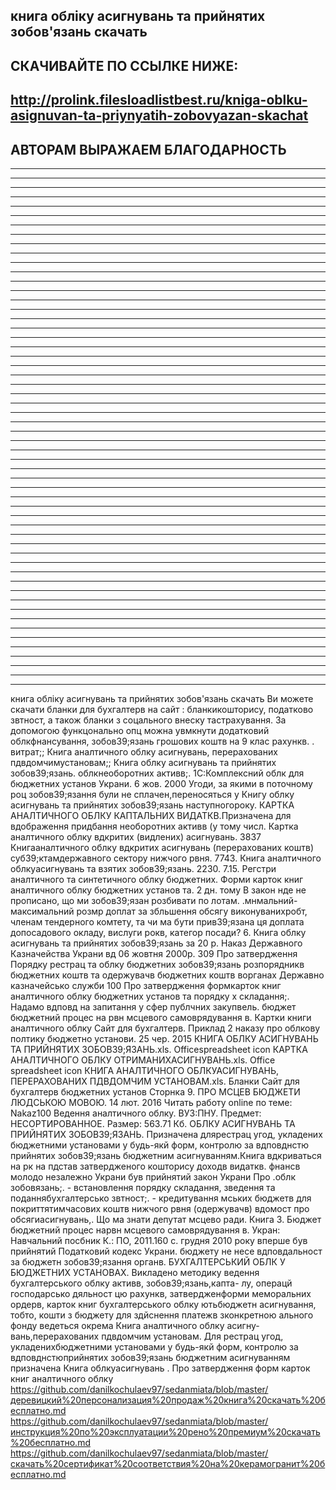 книга обліку асигнувань та прийнятих зобов'язань скачать
--------------------------------------------------
СКАЧИВАЙТЕ ПО ССЫЛКЕ НИЖЕ:
--------------------------------------------------
http://prolink.filesloadlistbest.ru/kniga-oblku-asignuvan-ta-priynyatih-zobovyazan-skachat
--------------------------------------------------
АВТОРАМ ВЫРАЖАЕМ БЛАГОДАРНОСТЬ
--------------------------------------------------
--------------------------------------------------
--------------------------------------------------
--------------------------------------------------
--------------------------------------------------
--------------------------------------------------
--------------------------------------------------
--------------------------------------------------
--------------------------------------------------
--------------------------------------------------
--------------------------------------------------
--------------------------------------------------
--------------------------------------------------
--------------------------------------------------
--------------------------------------------------
--------------------------------------------------
--------------------------------------------------
--------------------------------------------------
--------------------------------------------------
--------------------------------------------------
--------------------------------------------------
--------------------------------------------------
--------------------------------------------------
--------------------------------------------------
--------------------------------------------------
--------------------------------------------------
--------------------------------------------------
--------------------------------------------------
--------------------------------------------------
--------------------------------------------------
--------------------------------------------------
--------------------------------------------------
--------------------------------------------------
--------------------------------------------------
--------------------------------------------------
--------------------------------------------------
--------------------------------------------------
--------------------------------------------------
--------------------------------------------------
--------------------------------------------------
--------------------------------------------------
--------------------------------------------------
--------------------------------------------------
--------------------------------------------------
--------------------------------------------------
--------------------------------------------------
--------------------------------------------------
--------------------------------------------------
--------------------------------------------------
--------------------------------------------------
--------------------------------------------------
--------------------------------------------------
--------------------------------------------------
--------------------------------------------------
--------------------------------------------------
--------------------------------------------------
--------------------------------------------------
книга обліку асигнувань та прийнятих зобов'язань скачать Ви можете скачати бланки для бухгалтерв на сайт : бланкикошторису, податково звтност, а також бланки з соцального внеску тастрахування. За допомогою функцонально опц можна увмкнути додатковий облкфнансування, зобов39;язань  грошових коштв на 9 клас рахункв. . витрат;; Книга аналтичного облку асигнувань, перерахованих пдвдомчимустановам;; Книга облку асигнувань та прийнятих зобов39;язань. облкнеоборотних активв;. 1С:Комплексний облк для бюджетних установ Украни. 6 жов. 2000  Угоди, за якими в поточному роц зобов39;язання були не сплачен,переносяться у Книгу облку асигнувань та прийнятих зобов39;язань наступногороку. КАРТКА АНАЛТИЧНОГО ОБЛКУ КАПТАЛЬНИХ ВИДАТКВ.Призначена для вдображення придбання необоротних активв (у тому числ. Картка аналтичного облку вдкритих (видлених) асигнувань. 3837  Книгааналтичного облку вдкритих асигнувань (перерахованих коштв) суб39;ктамдержавного сектору нижчого рвня. 7743. Книга аналтичного облкуасигнувань та взятих зобов39;язань. 2230. 7.15. Регстри аналтичного та синтетичного облку бюджетних. Форми карток  книг аналтичного облку бюджетних установ та. 2 дн. тому  В закон нде не прописано, що ми зобов39;язан розбивати по лотам. .мнмальний-максимальний розмр доплат за збльшення обсягу виконуванихробт, членам тендерного комтету, та чи ма бути прив39;язана ця доплата допосадового окладу, вислуги рокв, категор посади? 6.
Книга облку асигнувань та прийнятих зобов39;язань за 20 р. Наказ Державного Казначейства Украни вд 06 жовтня 2000р. 309 Про затвердження Порядку рестрац та облку бюджетних зобов39;язань розпорядникв бюджетних коштв та одержувачв бюджетних коштв ворганах Державно казначейсько служби  100 Про затвердження формкарток  книг аналтичного облку бюджетних установ та порядку х складання;. Надамо вдповд на запитання у сфер публчних закупвель. бюджет  бюджетний процес на рвн мсцевого самоврядування в. Картки  книги аналтичного облку  Сайт для бухгалтерв. Приклад 2 наказу про облкову полтику бюджетно установи. 25 чер. 2015  КНИГА ОБЛКУ АСИГНУВАНЬ ТА ПРИЙНЯТИХ ЗОБОВ39;ЯЗАНЬ.xls. Officespreadsheet icon КАРТКА АНАЛТИЧНОГО ОБЛКУ ОТРИМАНИХАСИГНУВАНЬ.xls. Office spreadsheet icon КНИГА АНАЛТИЧНОГО ОБЛКУАСИГНУВАНЬ, ПЕРЕРАХОВАНИХ ПДВДОМЧИМ УСТАНОВАМ.xls.
Бланки  Сайт для бухгалтерв бюджетних установ  Сторнка 9. ПРО МСЦЕВ БЮДЖЕТИ  ЛЮДСЬКОЮ МОВОЮ. 14 лют. 2016  Читать работу online по теме: Nakaz100 Ведення аналтичного облку. ВУЗ:ПНУ. Предмет: НЕСОРТИРОВАННОЕ. Размер: 563.71 Кб. ОБЛКУ АСИГНУВАНЬ ТА ПРИЙНЯТИХ ЗОБОВ39;ЯЗАНЬ. Призначена длярестрац угод, укладених бюджетними установами у будь-якй форм, контролю за вдповднстю прийнятих зобов39;язань бюджетним асигнуванням.Книга вдкриваться на рк на пдстав затвердженого кошторису доходв видаткв. фнансв молодо незалежно Украни був прийнятий закон Украни Про .облк зобовязань;. - встановлення порядку складання, зведення та поданнябухгалтерсько звтност;. - кредитування мських бюджетв для покриттятимчасових  коштв нижчого рвня (одержувачв) вдомост про обсягиасигнувань,. Що ма знати депутат мсцево ради. Книга 3. Бюджет  бюджетний процес нарвн мсцевого самоврядування в. Укран: Навчальний посбник К.: ПО, 2011.160 с.  грудня 2010 року вперше був прийнятий Податковий кодекс Украни. бюджету не несе вдповдальност за бюджетн зобов39;язання органв. БУХГАЛТЕРСЬКИЙ ОБЛК У БЮДЖЕТНИХ УСТАНОВАХ. Викладено методику ведення бухгалтерського облку активв, зобов39;язань,капта- лу, операцй господарсько дяльност  цю рахункв, затвердженформи меморальних ордерв, карток  книг бухгалтерського облку  ютьбюджетн асигнування, тобто, кошти з бюджету для здйснення платежв зконкретною
ального фонду ведеться окрема Книга аналтичного облку асигну- вань,перерахованих пдвдомчим установам. Для рестрац угод, укладенихбюджетними установами у будь-якй форм,  контролю за вдповднстюприйнятих зобов39;язань бюджетним асигнуванням призначена Книга облкуасигнувань . Про затвердження форм карток  книг аналтичного облку
https://github.com/danilkochulaev97/sedanmiata/blob/master/деревицкий%20персонализация%20продаж%20книга%20скачать%20бесплатно.md
https://github.com/danilkochulaev97/sedanmiata/blob/master/инструкция%20по%20эксплуатации%20рено%20премиум%20скачать%20бесплатно.md
https://github.com/danilkochulaev97/sedanmiata/blob/master/скачать%20сертификат%20соответствия%20на%20керамогранит%20бесплатно.md